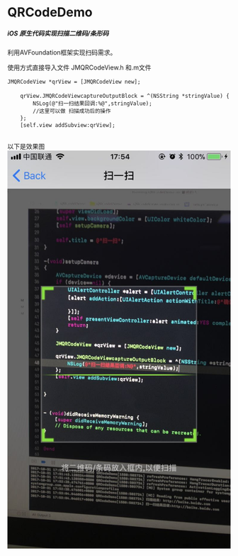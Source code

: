 # QRCodeDemo
##### iOS 原生代码实现扫描二维码/条形码
利用AVFoundation框架实现扫码需求。


使用方式直接导入文件 JMQRCodeView.h 和.m文件

```
JMQRCodeView *qrView = [JMQRCodeView new];
    
    qrView.JMQRCodeViewcaptureOutputBlock = ^(NSString *stringValue) {
        NSLog(@"扫一扫结果回调:%@",stringValue);
        //这里可以做 扫描成功后的操作
    };
    [self.view addSubview:qrView];
    
```


以下是效果图
![效果图](https://github.com/Joneze/QRcodeDemo/blob/master/QRCodeDemo/qrcode.jpeg)


